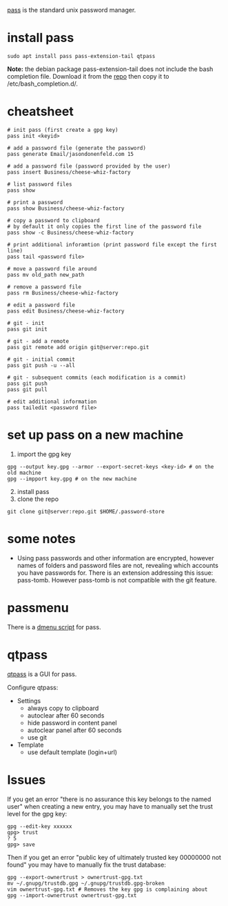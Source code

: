 [pass](https://www.passwordstore.org/) is the standard unix password manager.

# install pass
```
sudo apt install pass pass-extension-tail qtpass
```

**Note:** the debian package pass-extension-tail does not include the bash completion file. Download it from the [repo](https://github.com/palortoff/pass-extension-tail) then copy it to /etc/bash_completion.d/.

# cheatsheet
```
# init pass (first create a gpg key)
pass init <keyid>

# add a password file (generate the password)
pass generate Email/jasondonenfeld.com 15

# add a password file (password provided by the user)
pass insert Business/cheese-whiz-factory

# list password files
pass show

# print a password
pass show Business/cheese-whiz-factory

# copy a password to clipboard
# by default it only copies the first line of the password file
pass show -c Business/cheese-whiz-factory

# print additional inforamtion (print password file except the first line)
pass tail <password file>

# move a password file around
pass mv old_path new_path

# remove a password file
pass rm Business/cheese-whiz-factory

# edit a password file
pass edit Business/cheese-whiz-factory

# git - init
pass git init

# git - add a remote
pass git remote add origin git@server:repo.git

# git - initial commit
pass git push -u --all

# git - subsequent commits (each modification is a commit)
pass git push
pass git pull

# edit additional information
pass tailedit <password file>
```

# set up pass on a new machine
1. import the gpg key
```
gpg --output key.gpg --armor --export-secret-keys <key-id> # on the old machine
gpg --impport key.gpg # on the new machine
```
2. install pass
3. clone the repo
```
git clone git@server:repo.git $HOME/.password-store
```

# some notes
- Using pass passwords and other information are encrypted, however names of folders and password files are not, revealing which accounts you have passwords for. There is an extension addressing this issue: pass-tomb. However pass-tomb is not compatible with the git feature.

# passmenu
There is a [dmenu script](https://git.zx2c4.com/password-store/tree/contrib/dmenu/passmenu) for pass.

# qtpass
[qtpass](https://qtpass.org/) is a GUI for pass.

Configure qtpass:
- Settings
  - always copy to clipboard
  - autoclear after 60 seconds
  - hide password in content panel
  - autoclear panel after 60 seconds
  - use git
- Template
  - use default template (login+url)

# Issues
If you get an error "there is no assurance this key belongs to the named user" when creating a new entry, you may have to manually set the trust level for the gpg key:
```
gpg --edit-key xxxxxx
gpg> trust
? 5
gpg> save
```

Then if you get an error "public key of ultimately trusted key 00000000 not found" you may have to manually fix the trust database:
```
gpg --export-ownertrust > ownertrust-gpg.txt
mv ~/.gnupg/trustdb.gpg ~/.gnupg/trustdb.gpg-broken
vim ownertrust-gpg.txt # Removes the key gpg is complaining about
gpg --import-ownertrust ownertrust-gpg.txt
```
